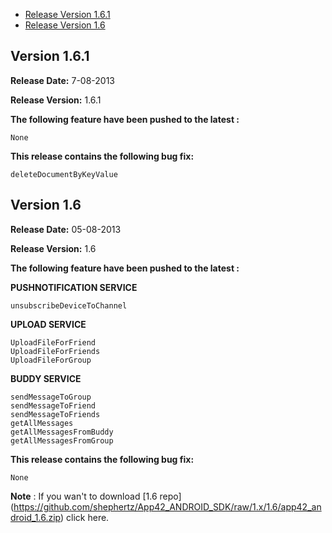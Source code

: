 * [Release Version 1.6.1](https://github.com/shephertz/App42_ANDROID_SDK/blob/1.x/Change%20Log.md#version-161)
* [Release Version 1.6](https://github.com/shephertz/App42_ANDROID_SDK/blob/1.x/Change%20Log.md#version-16)

## Version 1.6.1

**Release Date:** 7-08-2013

**Release Version:** 1.6.1

**The following feature have been pushed to the latest :**

```
None
```

**This release contains the following bug fix:**

```
deleteDocumentByKeyValue
```

## Version 1.6

**Release Date:** 05-08-2013

**Release Version:** 1.6

**The following feature have been pushed to the latest :**



**PUSHNOTIFICATION SERVICE**
```
unsubscribeDeviceToChannel
```

**UPLOAD SERVICE**

```
UploadFileForFriend
UploadFileForFriends
UploadFileForGroup
````


**BUDDY SERVICE**

```
sendMessageToGroup
sendMessageToFriend
sendMessageToFriends
getAllMessages
getAllMessagesFromBuddy
getAllMessagesFromGroup
```

**This release contains the following bug fix:**

```
None
```

**Note** : If you wan't to download [1.6 repo] (https://github.com/shephertz/App42_ANDROID_SDK/raw/1.x/1.6/app42_android_1.6.zip) click here.
